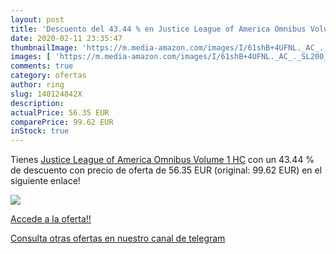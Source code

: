 ```yaml
---
layout: post
title: 'Descuento del 43.44 % en Justice League of America Omnibus Volume'
date: 2020-02-11 23:35:47
thumbnailImage: 'https://m.media-amazon.com/images/I/61shB+4UFNL._AC_._SL200_.jpg'
images: [ 'https://m.media-amazon.com/images/I/61shB+4UFNL._AC_._SL200_.jpg' ]
comments: true
category: ofertas
author: ring
slug: 140124842X
description:
actualPrice: 56.35 EUR
comparePrice: 99.62 EUR
inStock: true
---
```


Tienes [Justice League of America Omnibus Volume 1 HC](https://www.amazon.es/dp/140124842X/?tag=redken-21) con un 43.44 % de descuento con precio de oferta de 56.35 EUR (original: 99.62 EUR) en el siguiente enlace!

[![](https://m.media-amazon.com/images/I/61shB+4UFNL._AC_._SL200_.jpg)](https://www.amazon.es/dp/140124842X/?tag=redken-21)

[Accede a la oferta!!](https://www.amazon.es/dp/140124842X/?tag=redken-21)

[Consulta otras ofertas en nuestro canal de telegram](https://t.me/s/ofertas25)
